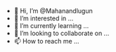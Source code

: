 - 👋 Hi, I’m @Mahanandlugun
- 👀 I’m interested in ...
- 🌱 I’m currently learning ...
- 💞️ I’m looking to collaborate on ...
- 📫 How to reach me ...

<!---
Mahanandlugun/Mahanandlugun is a ✨ special ✨ repository because its `README.md` (this file) appears on your GitHub profile.
You can click the Preview link to take a look at your changes.
--->
